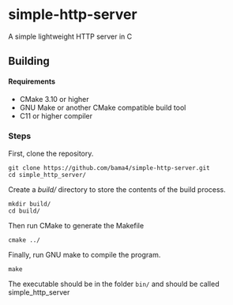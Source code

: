# simple-http-server
A simple lightweight HTTP server in C

## Building

#### Requirements

* CMake 3.10 or higher
* GNU Make or another CMake compatible build tool 
* C11 or higher compiler

### Steps

First, clone the repository.

```
git clone https://github.com/bama4/simple-http-server.git
cd simple_http_server/
```

Create a _build/_ directory to store the contents of the build process.

```
mkdir build/
cd build/
```

Then run CMake to generate the Makefile

```
cmake ../
```

Finally, run GNU make to compile the program.

```
make
```

The executable should be in the folder ``bin/`` and should be called simple_http_server